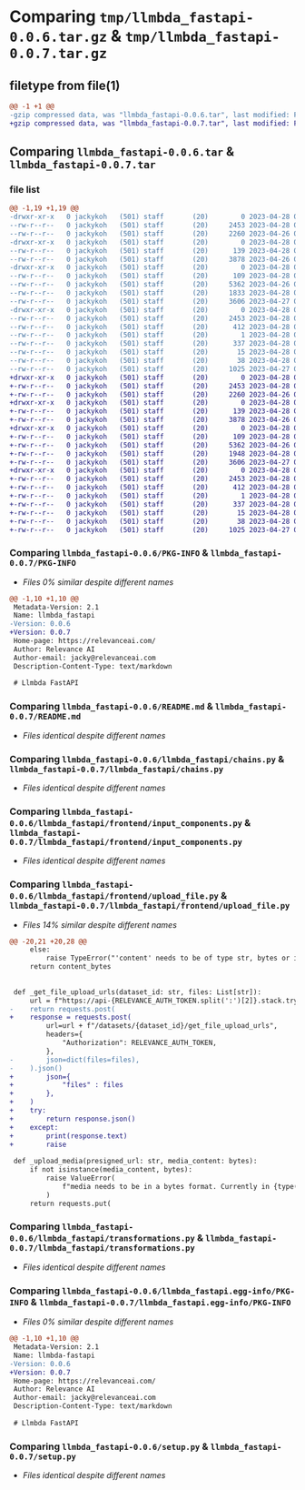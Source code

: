 # Comparing `tmp/llmbda_fastapi-0.0.6.tar.gz` & `tmp/llmbda_fastapi-0.0.7.tar.gz`

## filetype from file(1)

```diff
@@ -1 +1 @@
-gzip compressed data, was "llmbda_fastapi-0.0.6.tar", last modified: Fri Apr 28 00:43:15 2023, max compression
+gzip compressed data, was "llmbda_fastapi-0.0.7.tar", last modified: Fri Apr 28 01:23:00 2023, max compression
```

## Comparing `llmbda_fastapi-0.0.6.tar` & `llmbda_fastapi-0.0.7.tar`

### file list

```diff
@@ -1,19 +1,19 @@
-drwxr-xr-x   0 jackykoh   (501) staff       (20)        0 2023-04-28 00:43:15.709080 llmbda_fastapi-0.0.6/
--rw-r--r--   0 jackykoh   (501) staff       (20)     2453 2023-04-28 00:43:15.708876 llmbda_fastapi-0.0.6/PKG-INFO
--rw-r--r--   0 jackykoh   (501) staff       (20)     2260 2023-04-26 00:40:47.000000 llmbda_fastapi-0.0.6/README.md
-drwxr-xr-x   0 jackykoh   (501) staff       (20)        0 2023-04-28 00:43:15.707069 llmbda_fastapi-0.0.6/llmbda_fastapi/
--rw-r--r--   0 jackykoh   (501) staff       (20)      139 2023-04-28 00:42:42.000000 llmbda_fastapi-0.0.6/llmbda_fastapi/__init__.py
--rw-r--r--   0 jackykoh   (501) staff       (20)     3878 2023-04-26 00:40:47.000000 llmbda_fastapi-0.0.6/llmbda_fastapi/chains.py
-drwxr-xr-x   0 jackykoh   (501) staff       (20)        0 2023-04-28 00:43:15.708669 llmbda_fastapi-0.0.6/llmbda_fastapi/frontend/
--rw-r--r--   0 jackykoh   (501) staff       (20)      109 2023-04-28 00:39:06.000000 llmbda_fastapi-0.0.6/llmbda_fastapi/frontend/__init__.py
--rw-r--r--   0 jackykoh   (501) staff       (20)     5362 2023-04-26 00:40:47.000000 llmbda_fastapi-0.0.6/llmbda_fastapi/frontend/input_components.py
--rw-r--r--   0 jackykoh   (501) staff       (20)     1833 2023-04-28 00:43:10.000000 llmbda_fastapi-0.0.6/llmbda_fastapi/frontend/upload_file.py
--rw-r--r--   0 jackykoh   (501) staff       (20)     3606 2023-04-27 01:44:36.000000 llmbda_fastapi-0.0.6/llmbda_fastapi/transformations.py
-drwxr-xr-x   0 jackykoh   (501) staff       (20)        0 2023-04-28 00:43:15.707838 llmbda_fastapi-0.0.6/llmbda_fastapi.egg-info/
--rw-r--r--   0 jackykoh   (501) staff       (20)     2453 2023-04-28 00:43:15.000000 llmbda_fastapi-0.0.6/llmbda_fastapi.egg-info/PKG-INFO
--rw-r--r--   0 jackykoh   (501) staff       (20)      412 2023-04-28 00:43:15.000000 llmbda_fastapi-0.0.6/llmbda_fastapi.egg-info/SOURCES.txt
--rw-r--r--   0 jackykoh   (501) staff       (20)        1 2023-04-28 00:43:15.000000 llmbda_fastapi-0.0.6/llmbda_fastapi.egg-info/dependency_links.txt
--rw-r--r--   0 jackykoh   (501) staff       (20)      337 2023-04-28 00:43:15.000000 llmbda_fastapi-0.0.6/llmbda_fastapi.egg-info/requires.txt
--rw-r--r--   0 jackykoh   (501) staff       (20)       15 2023-04-28 00:43:15.000000 llmbda_fastapi-0.0.6/llmbda_fastapi.egg-info/top_level.txt
--rw-r--r--   0 jackykoh   (501) staff       (20)       38 2023-04-28 00:43:15.709137 llmbda_fastapi-0.0.6/setup.cfg
--rw-r--r--   0 jackykoh   (501) staff       (20)     1025 2023-04-27 01:44:36.000000 llmbda_fastapi-0.0.6/setup.py
+drwxr-xr-x   0 jackykoh   (501) staff       (20)        0 2023-04-28 01:23:00.801132 llmbda_fastapi-0.0.7/
+-rw-r--r--   0 jackykoh   (501) staff       (20)     2453 2023-04-28 01:23:00.800939 llmbda_fastapi-0.0.7/PKG-INFO
+-rw-r--r--   0 jackykoh   (501) staff       (20)     2260 2023-04-26 00:40:47.000000 llmbda_fastapi-0.0.7/README.md
+drwxr-xr-x   0 jackykoh   (501) staff       (20)        0 2023-04-28 01:23:00.799258 llmbda_fastapi-0.0.7/llmbda_fastapi/
+-rw-r--r--   0 jackykoh   (501) staff       (20)      139 2023-04-28 01:07:38.000000 llmbda_fastapi-0.0.7/llmbda_fastapi/__init__.py
+-rw-r--r--   0 jackykoh   (501) staff       (20)     3878 2023-04-26 00:40:47.000000 llmbda_fastapi-0.0.7/llmbda_fastapi/chains.py
+drwxr-xr-x   0 jackykoh   (501) staff       (20)        0 2023-04-28 01:23:00.800730 llmbda_fastapi-0.0.7/llmbda_fastapi/frontend/
+-rw-r--r--   0 jackykoh   (501) staff       (20)      109 2023-04-28 00:39:06.000000 llmbda_fastapi-0.0.7/llmbda_fastapi/frontend/__init__.py
+-rw-r--r--   0 jackykoh   (501) staff       (20)     5362 2023-04-26 00:40:47.000000 llmbda_fastapi-0.0.7/llmbda_fastapi/frontend/input_components.py
+-rw-r--r--   0 jackykoh   (501) staff       (20)     1948 2023-04-28 01:22:56.000000 llmbda_fastapi-0.0.7/llmbda_fastapi/frontend/upload_file.py
+-rw-r--r--   0 jackykoh   (501) staff       (20)     3606 2023-04-27 01:44:36.000000 llmbda_fastapi-0.0.7/llmbda_fastapi/transformations.py
+drwxr-xr-x   0 jackykoh   (501) staff       (20)        0 2023-04-28 01:23:00.799975 llmbda_fastapi-0.0.7/llmbda_fastapi.egg-info/
+-rw-r--r--   0 jackykoh   (501) staff       (20)     2453 2023-04-28 01:23:00.000000 llmbda_fastapi-0.0.7/llmbda_fastapi.egg-info/PKG-INFO
+-rw-r--r--   0 jackykoh   (501) staff       (20)      412 2023-04-28 01:23:00.000000 llmbda_fastapi-0.0.7/llmbda_fastapi.egg-info/SOURCES.txt
+-rw-r--r--   0 jackykoh   (501) staff       (20)        1 2023-04-28 01:23:00.000000 llmbda_fastapi-0.0.7/llmbda_fastapi.egg-info/dependency_links.txt
+-rw-r--r--   0 jackykoh   (501) staff       (20)      337 2023-04-28 01:23:00.000000 llmbda_fastapi-0.0.7/llmbda_fastapi.egg-info/requires.txt
+-rw-r--r--   0 jackykoh   (501) staff       (20)       15 2023-04-28 01:23:00.000000 llmbda_fastapi-0.0.7/llmbda_fastapi.egg-info/top_level.txt
+-rw-r--r--   0 jackykoh   (501) staff       (20)       38 2023-04-28 01:23:00.801187 llmbda_fastapi-0.0.7/setup.cfg
+-rw-r--r--   0 jackykoh   (501) staff       (20)     1025 2023-04-27 01:44:36.000000 llmbda_fastapi-0.0.7/setup.py
```

### Comparing `llmbda_fastapi-0.0.6/PKG-INFO` & `llmbda_fastapi-0.0.7/PKG-INFO`

 * *Files 0% similar despite different names*

```diff
@@ -1,10 +1,10 @@
 Metadata-Version: 2.1
 Name: llmbda_fastapi
-Version: 0.0.6
+Version: 0.0.7
 Home-page: https://relevanceai.com/
 Author: Relevance AI
 Author-email: jacky@relevanceai.com
 Description-Content-Type: text/markdown
 
 # Llmbda FastAPI
```

### Comparing `llmbda_fastapi-0.0.6/README.md` & `llmbda_fastapi-0.0.7/README.md`

 * *Files identical despite different names*

### Comparing `llmbda_fastapi-0.0.6/llmbda_fastapi/chains.py` & `llmbda_fastapi-0.0.7/llmbda_fastapi/chains.py`

 * *Files identical despite different names*

### Comparing `llmbda_fastapi-0.0.6/llmbda_fastapi/frontend/input_components.py` & `llmbda_fastapi-0.0.7/llmbda_fastapi/frontend/input_components.py`

 * *Files identical despite different names*

### Comparing `llmbda_fastapi-0.0.6/llmbda_fastapi/frontend/upload_file.py` & `llmbda_fastapi-0.0.7/llmbda_fastapi/frontend/upload_file.py`

 * *Files 14% similar despite different names*

```diff
@@ -20,21 +20,28 @@
     else:
         raise TypeError("'content' needs to be of type str, bytes or io.BytesIO.")
     return content_bytes
 
 
 def _get_file_upload_urls(dataset_id: str, files: List[str]):
     url = f"https://api-{RELEVANCE_AUTH_TOKEN.split(':')[2]}.stack.tryrelevance.com"
-    return requests.post(
+    response = requests.post(
         url=url + f"/datasets/{dataset_id}/get_file_upload_urls",
         headers={
             "Authorization": RELEVANCE_AUTH_TOKEN,
         },
-        json=dict(files=files),
-    ).json()
+        json={
+            "files" : files
+        },
+    )
+    try:
+        return response.json()
+    except:
+        print(response.text)
+        raise 
 
 def _upload_media(presigned_url: str, media_content: bytes):
     if not isinstance(media_content, bytes):
         raise ValueError(
             f"media needs to be in a bytes format. Currently in {type(media_content)}"
         )
     return requests.put(
```

### Comparing `llmbda_fastapi-0.0.6/llmbda_fastapi/transformations.py` & `llmbda_fastapi-0.0.7/llmbda_fastapi/transformations.py`

 * *Files identical despite different names*

### Comparing `llmbda_fastapi-0.0.6/llmbda_fastapi.egg-info/PKG-INFO` & `llmbda_fastapi-0.0.7/llmbda_fastapi.egg-info/PKG-INFO`

 * *Files 0% similar despite different names*

```diff
@@ -1,10 +1,10 @@
 Metadata-Version: 2.1
 Name: llmbda-fastapi
-Version: 0.0.6
+Version: 0.0.7
 Home-page: https://relevanceai.com/
 Author: Relevance AI
 Author-email: jacky@relevanceai.com
 Description-Content-Type: text/markdown
 
 # Llmbda FastAPI
```

### Comparing `llmbda_fastapi-0.0.6/setup.py` & `llmbda_fastapi-0.0.7/setup.py`

 * *Files identical despite different names*

